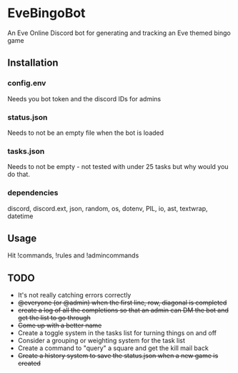 # EveBingoBot
An Eve Online Discord bot for generating and tracking an Eve themed bingo game

## Installation

### config.env

Needs you bot token and the discord IDs for admins

### status.json

Needs to not be an empty file when the bot is loaded

### tasks.json

Needs to not be empty - not tested with under 25 tasks but why would you do that.

### dependencies

discord, discord.ext, json, random, os, dotenv, PIL, io, ast, textwrap, datetime

## Usage

Hit !commands, !rules and !admincommands

## TODO
- It's not really catching errors correctly
- ~~@everyone (or @admin) when the first line, row, diagonal is completed~~  
- ~~create a log of all the completions so that an admin can DM the bot and get the list to go through~~  
- ~~Come up with a better name~~  
- Create a toggle system in the tasks list for turning things on and off  
- Consider a grouping or weighting system for the task list  
- Create a command to "query" a square and get the kill mail back  
- ~~Create a history system to save the status.json when a new game is created~~
